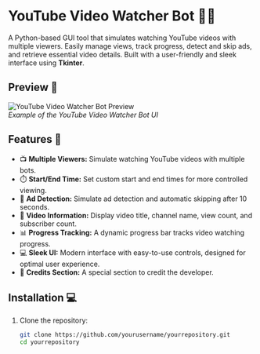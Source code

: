 # YouTube Video Watcher Bot 🎥🤖

A Python-based GUI tool that simulates watching YouTube videos with multiple viewers. Easily manage views, track progress, detect and skip ads, and retrieve essential video details. Built with a user-friendly and sleek interface using **Tkinter**.

## Preview 📸

![YouTube Video Watcher Bot Preview](path_to_your_image_here)  
*Example of the YouTube Video Watcher Bot UI*

## Features 🚀

- 📺 **Multiple Viewers:** Simulate watching YouTube videos with multiple bots.
- ⏱️ **Start/End Time:** Set custom start and end times for more controlled viewing.
- 🛑 **Ad Detection:** Simulate ad detection and automatic skipping after 10 seconds.
- 🔎 **Video Information:** Display video title, channel name, view count, and subscriber count.
- 📊 **Progress Tracking:** A dynamic progress bar tracks video watching progress.
- 💻 **Sleek UI:** Modern interface with easy-to-use controls, designed for optimal user experience.
- 🙌 **Credits Section:** A special section to credit the developer.

## Installation 💻

1. Clone the repository:
   ```bash
   git clone https://github.com/yourusername/yourrepository.git
   cd yourrepository
